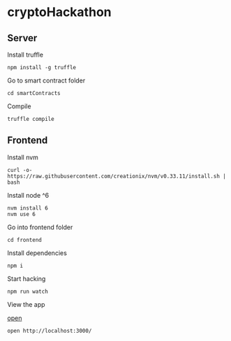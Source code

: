 # cryptoHackathon


## Server

Install truffle
```
npm install -g truffle
```

Go to smart contract folder
```
cd smartContracts
```

Compile
```
truffle compile
```


## Frontend

Install nvm
```
curl -o- https://raw.githubusercontent.com/creationix/nvm/v0.33.11/install.sh | bash
```

Install node ^6
```
nvm install 6
nvm use 6
```

Go into frontend folder
```
cd frontend
```

Install dependencies
```
npm i
```

Start hacking
```
npm run watch
```

View the app

[open](http://localhost:3000/)

```
open http://localhost:3000/
```
